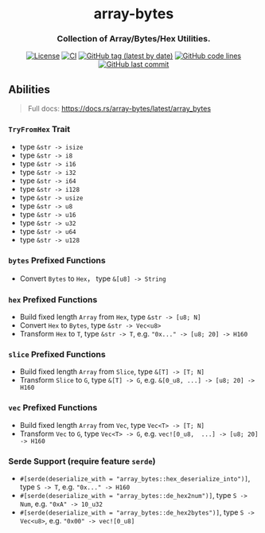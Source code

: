 <div align="center">

<!-- Logo -->
<!-- ![array-bytes]() -->

# array-bytes
### Collection of Array/Bytes/Hex Utilities.

[![License](https://img.shields.io/badge/License-GPLv3-blue.svg)](https://www.gnu.org/licenses/gpl-3.0)
[![CI](https://github.com/hack-ink/array-bytes/actions/workflows/ci.yml/badge.svg?branch=main)](https://github.com/hack-ink/array-bytes/actions/workflows/ci.yml)
[![GitHub tag (latest by date)](https://img.shields.io/github/v/tag/hack-ink/array-bytes)](https://github.com/hack-ink/array-bytes/tags)
[![GitHub code lines](https://tokei.rs/b1/github/hack-ink/array-bytes)](https://github.com/hack-ink/array-bytes)
[![GitHub last commit](https://img.shields.io/github/last-commit/hack-ink/array-bytes?color=red&style=plastic)](https://github.com/hack-ink/array-bytes)

</div>

## Abilities
> Full docs: https://docs.rs/array-bytes/latest/array_bytes

### `TryFromHex` Trait
- type `&str -> isize`
- type `&str -> i8`
- type `&str -> i16`
- type `&str -> i32`
- type `&str -> i64`
- type `&str -> i128`
- type `&str -> usize`
- type `&str -> u8`
- type `&str -> u16`
- type `&str -> u32`
- type `&str -> u64`
- type `&str -> u128`

### `bytes` Prefixed Functions
- Convert `Bytes` to `Hex`， type `&[u8] -> String`

### `hex` Prefixed Functions
- Build fixed length `Array` from `Hex`, type `&str -> [u8; N]`
- Convert `Hex` to `Bytes`, type  `&str -> Vec<u8>`
- Transform `Hex` to `T`, type `&str -> T`, e.g. `"0x..." -> [u8; 20] -> H160`

### `slice` Prefixed Functions
- Build fixed length `Array` from `Slice`, type `&[T] -> [T; N]`
- Transform `Slice` to `G`, type `&[T] -> G`, e.g. `&[0_u8, ...] -> [u8; 20] -> H160`

### `vec` Prefixed Functions
- Build fixed length `Array` from `Vec`, type `Vec<T> -> [T; N]`
- Transform `Vec` to `G`, type `Vec<T> -> G`, e.g. `vec![0_u8,  ...] -> [u8; 20] -> H160`

### Serde Support (require feature `serde`)
- `#[serde(deserialize_with = "array_bytes::hex_deserialize_into")]`, type `S -> T`, e.g. `"0x..." -> H160`
- `#[serde(deserialize_with = "array_bytes::de_hex2num")]`, type `S -> Num`, e.g. `"0xA" -> 10_u32`
- `#[serde(deserialize_with = "array_bytes::de_hex2bytes")]`, type `S -> Vec<u8>`, e.g. `"0x00" -> vec![0_u8]`
